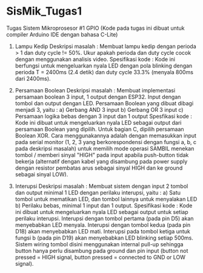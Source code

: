 # SisMik_Tugas1
Tugas Sistem Mikroprosesor #1 GPIO
(Kode pada tugas ini dibuat untuk compiler Arduino IDE dengan bahasa C-Lite)

1. Lampu Kedip
   Deskripsi masalah : Membuat lampu kedip dengan perioda > 1 dan duty cycle != 50%. Ukur apakah perioda dan duty cycle cocok dengan menggunakan analisis video.
   Spesifikasi kode : Kode ini berfungsi untuk mengeluarkan nyala LED dengan pola blinking dengan perioda T = 2400ms (2.4 detik) dan duty cycle 33.3% (menyala 800ms dari 2400ms).

2. Persamaan Boolean
   Deskripsi masalah : Membuat implementasi persamaan boolean 3 input, 1 output dengan ESP32. Input dengan tombol dan output dengan LED. Persamaan Boolean yang dibuat dibagi menjadi 3, yaitu :
   a) Gerbang AND 3 input
   b) Gerbang OR 3 input
   c) Persamaan logika bebas dengan 3 input dan 1 output
   Spesfikasi kode : Kode ini dibuat untuk mengeluarkan nyala LED sebagai output dari persamaan Boolean yang dipilih. Untuk bagian C, dipilih persamaan Boolean XOR. Cara menggunakannya adalah dengan memasukkan input pada serial monitor (1, 2, 3 yang berkorespondensi dengan fungsi a, b, c pada deskripsi masalah) untuk memilih mode operasi SAMBIL menekan tombol / memberi sinyal "HIGH" pada input apabila push-button tidak bekerja (alternatif dengan kabel yang disambung pada power supply dengan resistor pembatas arus sebagai sinyal HIGH dan ke ground sebagai sinyal LOW).

3. Interupsi
   Deskripsi masalah : Membuat sistem dengan input 2 tombol dan output minimal 1 LED dengan perilaku interupsi, yaitu :
   a) Satu tombol untuk mematikan LED, dan tombol lainnya untuk menyalakan LED
   b) Perilaku bebas, minimal 1 input dan 1 output.
   Spesifikasi kode : Kode ini dibuat untuk mengeluarkan nyala LED sebagai output untuk setiap perilaku interupsi. Interupsi dengan tombol pertama (pada pin D5) akan menyebabkan LED menyala. Interupsi dengan tombol kedua (pada pin D18) akan menyebabkan LED mati. Interupsi pada tombol ketiga untuk fungsi b (pada pin D19) akan menyebabkan LED blinking setiap 500ms. Sistem wiring tombol disini menggunakan internal pull-up sehingga button hanya perlu disambung pada ground dan pin input (button not pressed = HIGH signal, button pressed = connected to GND or LOW signal).
